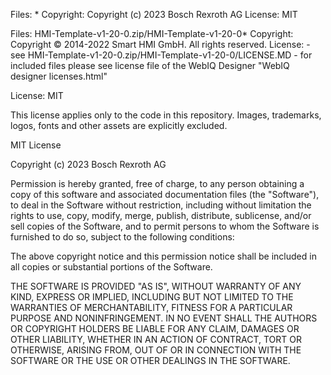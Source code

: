 Files: *
Copyright: Copyright (c) 2023 Bosch Rexroth AG
License: MIT

Files: HMI-Template-v1-20-0.zip/HMI-Template-v1-20-0*
Copyright: Copyright © 2014-2022 Smart HMI GmbH. All rights reserved.
License:    - see HMI-Template-v1-20-0.zip/HMI-Template-v1-20-0/LICENSE.MD
            - for included files please see license file of the WebIQ Designer "WebIQ designer licenses.html"

License: MIT

This license applies only to the code in this repository. 
Images, trademarks, logos, fonts and other assets are explicitly excluded.

MIT License

Copyright (c) 2023 Bosch Rexroth AG

Permission is hereby granted, free of charge, to any person obtaining a copy
of this software and associated documentation files (the "Software"), to deal
in the Software without restriction, including without limitation the rights
to use, copy, modify, merge, publish, distribute, sublicense, and/or sell
copies of the Software, and to permit persons to whom the Software is
furnished to do so, subject to the following conditions:

The above copyright notice and this permission notice shall be included in all
copies or substantial portions of the Software.

THE SOFTWARE IS PROVIDED "AS IS", WITHOUT WARRANTY OF ANY KIND, EXPRESS OR
IMPLIED, INCLUDING BUT NOT LIMITED TO THE WARRANTIES OF MERCHANTABILITY,
FITNESS FOR A PARTICULAR PURPOSE AND NONINFRINGEMENT. IN NO EVENT SHALL THE
AUTHORS OR COPYRIGHT HOLDERS BE LIABLE FOR ANY CLAIM, DAMAGES OR OTHER
LIABILITY, WHETHER IN AN ACTION OF CONTRACT, TORT OR OTHERWISE, ARISING FROM,
OUT OF OR IN CONNECTION WITH THE SOFTWARE OR THE USE OR OTHER DEALINGS IN THE
SOFTWARE.
